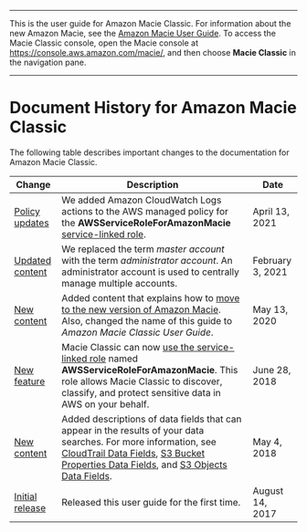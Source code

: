 --------

This is the user guide for Amazon Macie Classic\. For information about the new Amazon Macie, see the [Amazon Macie User Guide](https://docs.aws.amazon.com/macie/latest/user/)\. To access the Macie Classic console, open the Macie console at [https://console\.aws\.amazon\.com/macie/](https://console.aws.amazon.com/macie/), and then choose **Macie Classic** in the navigation pane\.

--------

# Document History for Amazon Macie Classic<a name="doc-history"></a>

The following table describes important changes to the documentation for Amazon Macie Classic\.

| Change | Description | Date | 
| --- |--- |--- |
| [Policy updates](#doc-history) | We added Amazon CloudWatch Logs actions to the AWS managed policy for the **AWSServiceRoleForAmazonMacie** [service\-linked role](https://docs.aws.amazon.com/macie/latest/userguide/using-service-linked-roles.html)\. | April 13, 2021 | 
| [Updated content](#doc-history) | We replaced the term *master account* with the term *administrator account*\. An administrator account is used to centrally manage multiple accounts\. | February 3, 2021 | 
| [New content](#doc-history) | Added content that explains how to [move to the new version of Amazon Macie](https://docs.aws.amazon.com/macie/latest/userguide/macie-migration.html)\. Also, changed the name of this guide to *Amazon Macie Classic User Guide*\. | May 13, 2020 | 
| [New feature](#doc-history) | Macie Classic can now [use the service\-linked role](https://docs.aws.amazon.com/macie/latest/userguide/using-service-linked-roles.html) named **AWSServiceRoleForAmazonMacie**\. This role allows Macie Classic to discover, classify, and protect sensitive data in AWS on your behalf\. | June 28, 2018 | 
| [New content](#doc-history) | Added descriptions of data fields that can appear in the results of your data searches\. For more information, see [CloudTrail Data Fields](https://docs.aws.amazon.com/macie/latest/userguide/cloudtraildata.html#cloudtrailfields), [S3 Bucket Properties Data Fields](https://docs.aws.amazon.com/macie/latest/userguide/s3bucketsdata.html#s3bucketsfields), and [S3 Objects Data Fields](https://docs.aws.amazon.com/macie/latest/userguide/s3objectsdata.html#s3fields)\. | May 4, 2018 | 
| [Initial release](#doc-history) | Released this user guide for the first time\. | August 14, 2017 | 